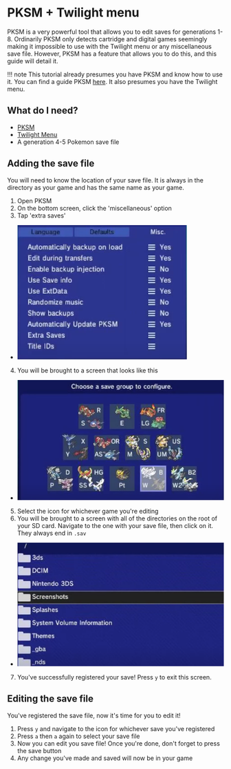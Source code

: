 # PKSM + Twilight menu

PKSM is a very powerful tool that allows you to edit saves for generations 1-8. Ordinarily PKSM only detects cartridge and digital games seemingly making it impossible to use with the Twilight menu or any miscellaneous save file. However, PKSM has a feature that allows you to do this, and this guide will detail it.

!!! note
This tutorial already presumes you have PKSM and know how to use it. You can find a guide PKSM [here](/pksm). It also presumes you have the Twilight menu.

## What do I need?

- [PKSM](https://github.com/FlagBrew/PKSM/releases/10.0.0/)
- [Twilight Menu](https://github.com/DS-Homebrew/TWiLightMenu/releases)
- A generation 4-5 Pokemon save file

## Adding the save file

You will need to know the location of your save file. It is always in the directory as your game and has the same name as your game. 

1. Open PKSM
2. On the bottom screen, click the 'miscellaneous' option
3. Tap 'extra saves'
  - ![extrasaves](../img/PKSM-Extra-saves-Bottom-Sreen.png)
4. You will be brought to a screen that looks like this
  - ![savegroup](../img/PKSM-Save-Group.png)
5. Select the icon for whichever game you're editing
6. You will be brought to a screen with all of the directories on the root of your SD card. Navigate to the one with your save file, then click on it. They always end in `.sav`
  - ![directoryscreen](../img/PKSM-Directory-Selector.png)
7. You've successfully registered your save! Press `y` to exit this screen.

## Editing the save file

You've registered the save file, now it's time for you to edit it!

1. Press `y` and navigate to the icon for whichever save you've registered
2. Press `a` then `a` again to select your save file
3. Now you can edit you save file! Once you're done, don't forget to press the save button
4. Any change you've made and saved will now be in your game







